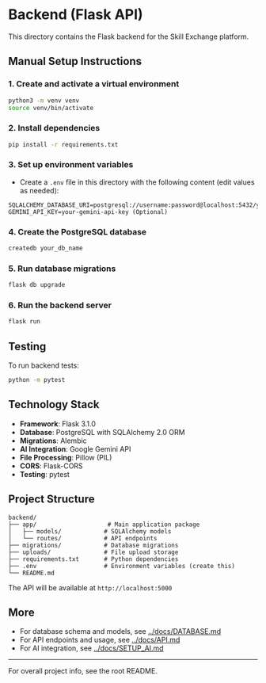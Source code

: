 # Backend (Flask API)

This directory contains the Flask backend for the Skill Exchange platform.

## Manual Setup Instructions

### 1. Create and activate a virtual environment
```bash
python3 -m venv venv
source venv/bin/activate
```

### 2. Install dependencies
```bash
pip install -r requirements.txt
```

### 3. Set up environment variables
- Create a `.env` file in this directory with the following content (edit values as needed):

```
SQLALCHEMY_DATABASE_URI=postgresql://username:password@localhost:5432/your_db_name
GEMINI_API_KEY=your-gemini-api-key (Optional)
```

### 4. Create the PostgreSQL database
```bash
createdb your_db_name
```

### 5. Run database migrations
```bash
flask db upgrade
```

### 6. Run the backend server
```bash
flask run
```

## Testing

To run backend tests:
```bash
python -m pytest
```

## Technology Stack
- **Framework**: Flask 3.1.0
- **Database**: PostgreSQL with SQLAlchemy 2.0 ORM
- **Migrations**: Alembic
- **AI Integration**: Google Gemini API
- **File Processing**: Pillow (PIL)
- **CORS**: Flask-CORS
- **Testing**: pytest

## Project Structure
```
backend/
├── app/                    # Main application package
│   ├── models/            # SQLAlchemy models
│   └── routes/            # API endpoints
├── migrations/            # Database migrations
├── uploads/               # File upload storage
├── requirements.txt       # Python dependencies
├── .env                   # Environment variables (create this)
└── README.md            
```

The API will be available at `http://localhost:5000`

## More
- For database schema and models, see [../docs/DATABASE.md](../docs/DATABASE.md)
- For API endpoints and usage, see [../docs/API.md](../docs/API.md)
- For AI integration, see [../docs/SETUP_AI.md](../docs/SETUP_AI.md)

---

For overall project info, see the root README.
